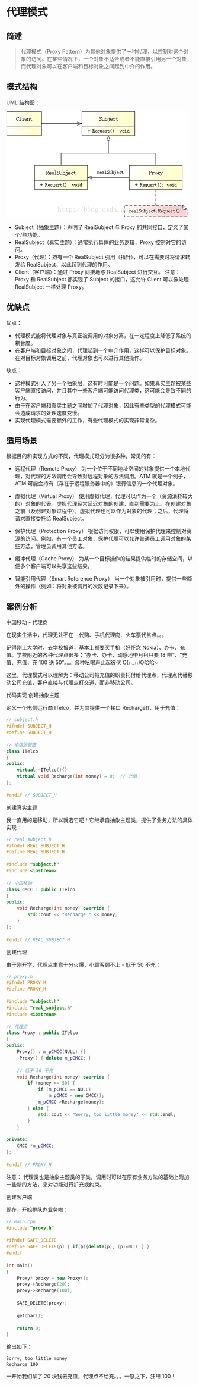 # 代理模式

## 简述
> 代理模式（Proxy Pattern）为其他对象提供了一种代理，以控制对这个对象的访问。在某些情况下，一个对象不适合或者不能直接引用另一个对象，而代理对象可以在客户端和目标对象之间起到中介的作用。


## 模式结构
UML 结构图：

![Proxy Pattern](paperpic/代理模式/20171115183215436.png)

- Subject（抽象主题）：声明了 RealSubject 与 Proxy 的共同接口，定义了某个/些功能。
- RealSubject（真实主题）：通常执行具体的业务逻辑，Proxy 控制对它的访问。
- Proxy（代理）：持有一个 RealSubject 引用（指针），可以在需要时将请求转发给 RealSubject，以此起到代理的作用。
- Client（客户端）：通过 Proxy 间接地与 RealSubject 进行交互。
注意： Proxy 和 RealSubject 都实现了 Subject 的接口，这允许 Client 可以像处理 RealSubject 一样处理 Proxy。

## 优缺点
优点：

- 代理模式能将代理对象与真正被调用的对象分离，在一定程度上降低了系统的耦合度。
- 在客户端和目标对象之间，代理起到一个中介作用，这样可以保护目标对象。在对目标对象调用之前，代理对象也可以进行其他操作。

缺点：

- 这种模式引入了另一个抽象层，这有时可能是一个问题。如果真实主题被某些客户端直接访问，并且其中一些客户端可能访问代理类，这可能会导致不同的行为。
- 由于在客户端和真实主题之间增加了代理对象，因此有些类型的代理模式可能会造成请求的处理速度变慢。
- 实现代理模式需要额外的工作，有些代理模式的实现非常复杂。

## 适用场景
根据目的和实现方式的不同，代理模式可分为很多种，常见的有：

- 远程代理（Remote Proxy） 
为一个位于不同地址空间的对象提供一个本地代理，对代理的方法调用会导致对远程对象的方法调用。ATM 就是一个例子，ATM 可能会持有（存在于远程服务器中的）银行信息的一个代理对象。

- 虚拟代理（Virtual Proxy） 
使用虚拟代理，代理可以作为一个（资源消耗较大的）对象的代表。虚拟代理经常延迟对象的创建，直到需要为止。在创建对象之前（及创建对象过程中），虚拟代理也可以作为对象的代理；之后，代理将请求直接委托给 RealSubject。

- 保护代理（Protection Proxy） 
根据访问权限，可以使用保护代理来控制对资源的访问。例如，有一个员工对象，保护代理可以允许普通员工调用对象的某些方法，管理员调用其他方法。

- 缓冲代理（Cache Proxy） 
为某一个目标操作的结果提供临时的存储空间，以便多个客户端可以共享这些结果。

- 智能引用代理（Smart Reference Proxy） 
当一个对象被引用时，提供一些额外的操作（例如：将对象被调用的次数记录下来）。

## 案例分析
中国移动 - 代理商



在现实生活中，代理无处不在 - 代购、手机代理商、火车票代售点。。。

记得刚上大学时，去学校报道，基本上都要买手机（好怀念 Nokia）、办卡、充值。学校附近的各种代理点很多：“办卡、办卡，动感地带月租只要 18 啦”、“充值、充值，充 100 送 50”。。。各种吆喝声此起彼伏 O(∩_∩)O哈哈~

这里，代理模式可以理解为：移动公司把充值的职责托付给代理点，代理点代替移动公司充值，客户直接与代理点打交道，而非移动公司。

代码实现
创建抽象主题

定义一个电信运行商 ITelco，并为其提供一个接口 Recharge()，用于充值：
```cpp
// subject.h
#ifndef SUBJECT_H
#define SUBJECT_H

// 电信运营商
class ITelco
{
public:
    virtual ~ITelco(){}
    virtual void Recharge(int money) = 0;  // 充值
};

#endif // SUBJECT_H
```
创建真实主题

我一直用的是移动，所以就选它吧！它继承自抽象主题类，提供了业务方法的具体实现：
```cpp
// real_subject.h
#ifndef REAL_SUBJECT_H
#define REAL_SUBJECT_H

#include "subject.h"
#include <iostream>

// 中国移动
class CMCC : public ITelco
{
public:
    void Recharge(int money) override {
        std::cout << "Recharge " << money;
    }
};

#endif // REAL_SUBJECT_H
```
创建代理

由于刚开学，代理点生意十分火爆，小顾客顾不上 - 低于 50 不充：
```cpp
// proxy.h
#ifndef PROXY_H
#define PROXY_H

#include "subject.h"
#include "real_subject.h"
#include <iostream>

// 代理点
class Proxy : public ITelco
{
public:
    Proxy() : m_pCMCC(NULL) {}
    ~Proxy() { delete m_pCMCC; }

    // 低于 50 不充
    void Recharge(int money) override {
        if (money >= 50) {
            if (m_pCMCC == NULL)
                m_pCMCC = new CMCC();
            m_pCMCC->Recharge(money);
        } else {
            std::cout << "Sorry, too little money" << std::endl;
        }
    }

private:
    CMCC *m_pCMCC;
};

#endif // PROXY_H
```
注意： 代理类也是抽象主题类的子类，调用时可以在原有业务方法的基础上附加一些新的方法，来对功能进行扩充或约束。

创建客户端

现在，开始排队办业务啦：
```cpp
// main.cpp
#include "proxy.h"

#ifndef SAFE_DELETE
#define SAFE_DELETE(p) { if(p){delete(p); (p)=NULL;} }
#endif

int main()
{
    Proxy* proxy = new Proxy();
    proxy->Recharge(20);
    proxy->Recharge(100);

    SAFE_DELETE(proxy);
    
    getchar();
    
    return 0;
}
```
输出如下：
```
Sorry, too little money 
Recharge 100
```
一开始我们拿了 20 块钱去充值，代理点不给充。。。一怒之下，狂甩 100！

